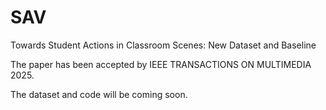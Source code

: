 # SAV
Towards Student Actions in Classroom Scenes: New Dataset and Baseline

The paper has been accepted by IEEE TRANSACTIONS ON MULTIMEDIA 2025.

The dataset and code will be coming soon.
